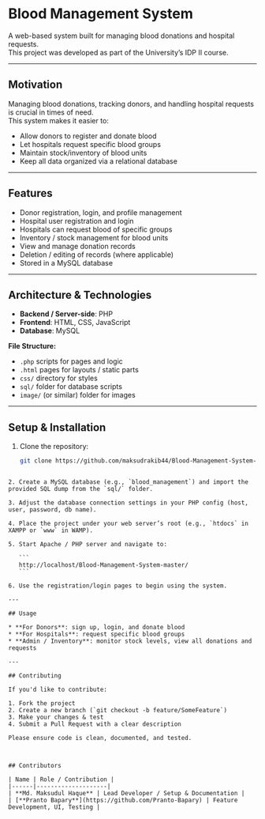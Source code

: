 # Blood Management System

A web-based system built for managing blood donations and hospital requests.  
This project was developed as part of the University’s IDP II course.  

---

## Motivation
Managing blood donations, tracking donors, and handling hospital requests is crucial in times of need.  
This system makes it easier to:

- Allow donors to register and donate blood  
- Let hospitals request specific blood groups  
- Maintain stock/inventory of blood units  
- Keep all data organized via a relational database  

---

## Features
- Donor registration, login, and profile management  
- Hospital user registration and login  
- Hospitals can request blood of specific groups  
- Inventory / stock management for blood units  
- View and manage donation records  
- Deletion / editing of records (where applicable)  
- Stored in a MySQL database  

---

## Architecture & Technologies
- **Backend / Server-side**: PHP  
- **Frontend**: HTML, CSS, JavaScript  
- **Database**: MySQL  

**File Structure:**
- `.php` scripts for pages and logic  
- `.html` pages for layouts / static parts  
- `css/` directory for styles  
- `sql/` folder for database scripts  
- `image/` (or similar) folder for images  

---

## Setup & Installation

1. Clone the repository:
   ```bash
   git clone https://github.com/maksudrakib44/Blood-Management-System-master.git
````

2. Create a MySQL database (e.g., `blood_management`) and import the provided SQL dump from the `sql/` folder.

3. Adjust the database connection settings in your PHP config (host, user, password, db name).

4. Place the project under your web server’s root (e.g., `htdocs` in XAMPP or `www` in WAMP).

5. Start Apache / PHP server and navigate to:

   ```
   http://localhost/Blood-Management-System-master/
   ```

6. Use the registration/login pages to begin using the system.

---

## Usage

* **For Donors**: sign up, login, and donate blood
* **For Hospitals**: request specific blood groups
* **Admin / Inventory**: monitor stock levels, view all donations and requests

---

## Contributing

If you'd like to contribute:

1. Fork the project
2. Create a new branch (`git checkout -b feature/SomeFeature`)
3. Make your changes & test
4. Submit a Pull Request with a clear description

Please ensure code is clean, documented, and tested.



## Contributors

| Name | Role / Contribution |
|------|--------------------|
| **Md. Maksudul Haque** | Lead Developer / Setup & Documentation |
| [**Pranto Bapary**](https://github.com/Pranto-Bapary) | Feature Development, UI, Testing |
